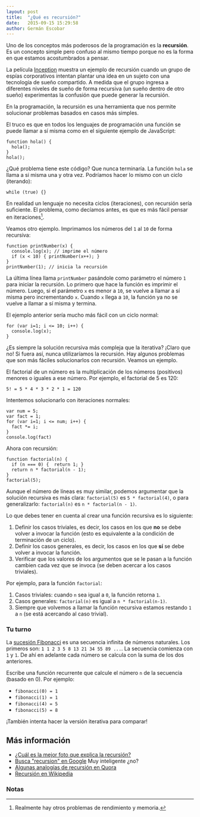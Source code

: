 ```yaml
---
layout: post
title:  "¿Qué es recursión?"
date:   2015-09-15 15:29:58
author: Germán Escobar
---
```


Uno de los conceptos más poderosos de la programación es la **recursión**. Es un concepto simple pero confuso al mismo tiempo porque no es la forma en que estamos acostumbrados a pensar.

La película <a href="http://www.imdb.com/title/tt1375666/" target="_blank">Inception</a> muestra un ejemplo de recursión cuando un grupo de espías corporativos intentan plantar una idea en un sujeto con una tecnología de sueño compartido. A medida que el grupo ingresa a diferentes niveles de sueño de forma recursiva (un sueño dentro de otro sueño) experimentas la confusión que puede generar la recursión.

En la programación, la recursión es una herramienta que nos permite solucionar problemas basados en casos más simples.

El truco es que en todos los lenguajes de programación una función se puede llamar a sí misma como en el siguiente ejemplo de JavaScript:

<pre><code class="overflow javascript">function hola() {
  hola();
}
hola();</code></pre>

¿Qué problema tiene este código? Que nunca terminaría. La función `hola` se llama a si misma una y otra vez. Podríamos hacer lo mismo con un ciclo (iterando):

<pre><code class="overflow javascript">while (true) {}</code></pre>

En realidad un lenguaje no necesita ciclos (iteraciones), con recursión sería suficiente. El problema, como decíamos antes, es que es más fácil pensar en iteraciones[^1].

Veamos otro ejemplo. Imprimamos los números del `1` al `10` de forma recursiva:

<pre><code class="overflow javascript">function printNumber(x) {
  console.log(x); // imprime el número
  if (x < 10) { printNumber(x++); }
}
printNumber(1); // inicia la recursión</code></pre>

La última línea llama `printNumber` pasándole como parámetro el número `1` para iniciar la recursión. Lo primero que hace la función es imprimir el número. Luego, si el parámetro `x` es menor a `10`, se vuelve a llamar a sí misma pero incrementando `x`. Cuando `x` llega a `10`, la función ya no se vuelve a llamar a sí misma y termina.

El ejemplo anterior sería mucho más fácil con un ciclo normal:

<pre><code class="overflow javascript">for (var i=1; i <= 10; i++) {
  console.log(x);
}</code></pre>

¿Es siempre la solución recursiva más compleja que la iterativa? ¡Claro que no! Si fuera así, nunca utilizaríamos la recursión. Hay algunos problemas que son más fáciles solucionarlos con recursión. Veamos un ejemplo.

El factorial de un número es la multiplicación de los números (positivos) menores o iguales a ese número. Por ejemplo, el factorial de 5 es 120:

<pre><code class="overflow shell">5! = 5 * 4 * 3 * 2 * 1 = 120</code></pre>

Intentemos solucionarlo con iteraciones normales:

<pre><code class="overflow javascript">var num = 5;
var fact = 1;
for (var i=1; i <= num; i++) {
  fact *= i;
}
console.log(fact)</code></pre>

Ahora con recursión:

<pre><code class="overflow javascript">function factorial(n) {
  if (n === 0) {  return 1; }
  return n * factorial(n - 1);
}
factorial(5);</code></pre>

Aunque el número de líneas es muy similar, podemos argumentar que la solución recursiva es más clara: `factorial(5)` es `5 * factorial(4)`, o para generalizarlo: `factorial(n)` es `n * factorial(n - 1)`.

Lo que debes tener en cuenta al crear una función recursiva es lo siguiente:

1. Definir los casos triviales, es decir, los casos en los que **no** se debe volver a invocar la función (esto es equivalente a la condición de terminación de un ciclo).
2. Definir los casos generales, es decir, los casos en los que **sí** se debe volver a invocar la función.
3. Verificar que los valores de los argumentos que se le pasan a la función cambien cada vez que se invoca (se deben acercar a los casos triviales).

Por ejemplo, para la función `factorial`:

1. Casos triviales: cuando `n` sea igual a `0`, la función retorna `1`.
2. Casos generales: `factorial(n)` es igual a `n * factorial(n-1)`.
3. Siempre que volvemos a llamar la función recursiva estamos restando `1` a `n` (se está acercando al caso trivial).

<div class="well">
  <h3>Tu turno</h3>

  <p>La <a href="https://es.wikipedia.org/wiki/Sucesi%C3%B3n_de_Fibonacci" target="_blank">sucesión Fibonacci</a> es una secuencia infinita de números naturales. Los primeros son: <code>1 1 2 3 5 8 13 21 34 55 89 ...</code>. La secuencia comienza con <code>1</code> y <code>1</code>. De ahí en adelante cada número se calcula con la suma de los dos anteriores.</p>

  <p>Escribe una función recurrente que calcule el número <code>n</code> de la secuencia (basado en 0). Por ejemplo:</p>

  <ul>
    <li><code>fibonacci(0) = 1</code></li>
    <li><code>fibonacci(1) = 1</code></li>
    <li><code>fibonacci(4) = 5</code></li>
    <li><code>fibonacci(5) = 8</code></li>
  </ul>

  <p>¡También intenta hacer la versión iterativa para comparar!</p>
</div>

## Más información

* [¿Cuál es la mejor foto que explica la recursión?](https://www.quora.com/What-is-the-best-photo-that-explains-recursion)
* [Busca "recursion" en Google](https://www.google.com/webhp?sourceid=chrome-instant&ion=1&espv=2&ie=UTF-8#q=recursion) Muy inteligente ¿no?
* [Algunas analogías de recursión en Quora](https://www.quora.com/What-are-some-of-the-best-analogies-you-came-across-that-explains-the-recursion-in-Computer-Science)
* [Recursión en Wikipedia](https://es.wikipedia.org/wiki/Algoritmo_recursivo)

### Notas

[^1]: Realmente hay otros problemas de rendimiento y memoria.